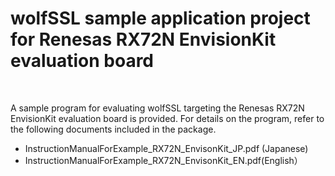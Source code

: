 wolfSSL sample application project for Renesas RX72N EnvisionKit evaluation board
======

<br>

A sample program for evaluating wolfSSL targeting the Renesas RX72N EnvisionKit evaluation board is provided. For details on the program, refer to the following documents included in the package.

+ InstructionManualForExample_RX72N_EnvisonKit_JP.pdf (Japanese)
+ InstructionManualForExample_RX72N_EnvisonKit_EN.pdf(English）
